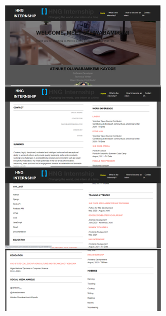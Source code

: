 ![image 1](/images/image1.png "image 1")
![image 1](/images/image2.png "image 1")
![image 1](/images/image3.png "image 1")
![image 1](/images/image4.png "image 1")